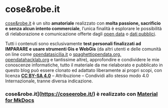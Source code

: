 # cose&robe.it
[cose&robe.it](https://coseerobe.it/) è un sito **amatoriale** realizzato con **molta passione, sacrificio e senza alcun intento commerciale**, l’unica finalità è esplorare le possibilità di rielaborazione e comunicazione offerte dagli [open data](https://it.wikipedia.org/wiki/Dati_aperti) o [dati pubblici](https://medium.com/open-data-stories/non-open-data-ma-dati-pubblici-la-metafora-dellacqua-b09ff1c24fe3).

Tutti i contenuti sono esclusivamente **test personali finalizzati ad IMPARARE e usare strumenti Gis e WebGis** (da altri utenti e delle comunità on line come [opendatasicilia.it](http://opendatasicilia.it/) o [spaghettiopendata.org,](http://www.spaghettiopendata.org/) [opendatahacklab.org](http://opendatahacklab.org/site/) e tantissime altre), approfondire e condividere le mie conoscenze informatiche, tutto il materiale da me rielaborato e pubblicato in questo blog può essere clonato ed adattato liberamente ai propri scopi, con licenza **[CC BY-SA 4.0](https://creativecommons.org/licenses/by/4.0/deed.it)** – Attribuzione – Condividi allo stesso modo 4.0 Internazionale, tranne diversa indicazione.

### cose&robe.it](https://coseerobe.it/) è realizzato con [Material for MkDocs](https://squidfunk.github.io/mkdocs-material/)

